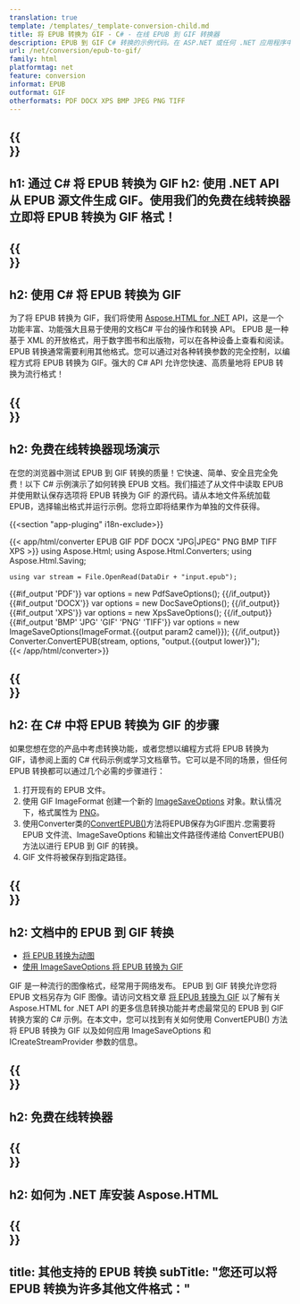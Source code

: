```yaml
---
translation: true
template: /templates/_template-conversion-child.md
title: 将 EPUB 转换为 GIF - C# - 在线 EPUB 到 GIF 转换器
description: EPUB 到 GIF C# 转换的示例代码。在 ASP.NET 或任何 .NET 应用程序中轻松使用转换器 API。免费试用在线 EPUB 到 GIF 转换器！
url: /net/conversion/epub-to-gif/
family: html
platformtag: net
feature: conversion
informat: EPUB
outformat: GIF
otherformats: PDF DOCX XPS BMP JPEG PNG TIFF
---
```


{{<section banner>}}
---
h1: 通过 C# 将 EPUB 转换为 GIF
h2: 使用 .NET API 从 EPUB 源文件生成 GIF。使用我们的免费在线转换器立即将 EPUB 转换为 GIF 格式！
---

{{<section overview>}}
---
h2: 使用 C# 将 EPUB 转换为 GIF
---

为了将 EPUB 转换为 GIF，我们将使用 [Aspose.HTML for .NET](https://products.aspose.com/html/net/) API，这是一个功能丰富、功能强大且易于使用的文档C# 平台的操作和转换 API。 EPUB 是一种基于 XML 的开放格式，用于数字图书和出版物，可以在各种设备上查看和阅读。 EPUB 转换通常需要利用其他格式。您可以通过对各种转换参数的完全控制，以编程方式将 EPUB 转换为 GIF。强大的 C# API 允许您快速、高质量地将 EPUB 转换为流行格式！

{{<section demos>}}
---
h2: 免费在线转换器现场演示
---

在您的浏览器中测试 EPUB 到 GIF 转换的质量！它快速、简单、安全且完全免费！以下 C# 示例演示了如何转换 EPUB 文档。我们描述了从文件中读取 EPUB 并使用默认保存选项将 EPUB 转换为 GIF 的源代码。请从本地文件系统加载 EPUB，选择输出格式并运行示例。您将立即将结果作为单独的文件获得。

{{<section "app-pluging" i18n-exclude>}}

{{< app/html/converter EPUB GIF PDF DOCX "JPG|JPEG" PNG BMP TIFF XPS >}}
using Aspose.Html;
using Aspose.Html.Converters;
using Aspose.Html.Saving;

    using var stream = File.OpenRead(DataDir + "input.epub");
{{#if_output 'PDF'}}
    var options = new PdfSaveOptions();
{{/if_output}}
{{#if_output 'DOCX'}}
    var options = new DocSaveOptions();
{{/if_output}}
{{#if_output 'XPS'}}
    var options = new XpsSaveOptions();
{{/if_output}}
{{#if_output 'BMP' 'JPG' 'GIF' 'PNG' 'TIFF'}}
    var options = new ImageSaveOptions(ImageFormat.{{output param2 camel}});
{{/if_output}}
    Converter.ConvertEPUB(stream, options, "output.{{output lower}}");   
{{< /app/html/converter>}}


{{<section steps>}}
---
h2: 在 C# 中将 EPUB 转换为 GIF 的步骤
---

如果您想在您的产品中考虑转换功能，或者您想以编程方式将 EPUB 转换为 GIF，请参阅上面的 C# 代码示例或学习文档章节。它可以是不同的场景，但任何 EPUB 转换都可以通过几个必需的步骤进行：

1. 打开现有的 EPUB 文件。
1. 使用 GIF ImageFormat 创建一个新的 [ImageSaveOptions](https://reference.aspose.com/html/net/aspose.html.saving/imagesaveoptions/) 对象。默认情况下，格式属性为 [PNG](https://reference.aspose.com/html/net/aspose.html.rendering.image/imageformat/)。
1. 使用Converter类的[ConvertEPUB()](https://reference.aspose.com/html/net/aspose.html.converters/converter/convertepub/)方法将EPUB保存为GIF图片.您需要将 EPUB 文件流、ImageSaveOptions 和输出文件路径传递给 ConvertEPUB() 方法以进行 EPUB 到 GIF 的转换。
1. GIF 文件将被保存到指定路径。

{{<section documentation>}}
---
h2: 文档中的 EPUB 到 GIF 转换
---

  - <a href="https://docs.aspose.com/html/net/converting-between-formats/epub-to-gif/#convert-epub-to-gif" target="_blank">将 EPUB 转换为动图</a>
  - <a href="https://docs.aspose.com/html/net/converting-between-formats/epub-to-gif/#convert-epub-to-gif-using-imagesaveoptions" target="_blank" >使用 ImageSaveOptions 将 EPUB 转换为 GIF</a>

GIF 是一种流行的图像格式，经常用于网络发布。 EPUB 到 GIF 转换允许您将 EPUB 文档另存为 GIF 图像。请访问文档文章 [将 EPUB 转换为 GIF](https://docs.aspose.com/html/net/converting-between-formats/html-to-gif/) 以了解有关 Aspose.HTML for .NET API 的更多信息转换功能并考虑最常见的 EPUB 到 GIF 转换方案的 C# 示例。在本文中，您可以找到有关如何使用 ConvertEPUB() 方法将 EPUB 转换为 GIF 以及如何应用 ImageSaveOptions 和 ICreateStreamProvider 参数的信息。

{{<section online-converters>}}
---
h2: 免费在线转换器
---

{{<section get-started>}}
---
h2: 如何为 .NET 库安装 Aspose.HTML
---

{{<section other-conversions>}}
---
title: 其他支持的 EPUB 转换
subTitle: "您还可以将 EPUB 转换为许多其他文件格式："
---